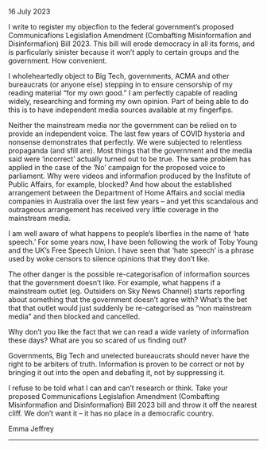 16 July 2023

I write to register my objecfion to the federal government’s proposed Communicafions Legislafion
Amendment (Combafting Misinformafion and Disinformafion) Bill 2023. This bill will erode
democracy in all its forms, and is parficularly sinister because it won’t apply to certain groups and the
government. How convenient.

I wholeheartedly object to Big Tech, governments, ACMA and other bureaucrats (or anyone else)
stepping in to ensure censorship of my reading material “for my own good.” I am perfectly capable of
reading widely, researching and forming my own opinion. Part of being able to do this is to have
independent media sources available at my fingerfips.

Neither the mainstream media nor the government can be relied on to provide an independent
voice. The last few years of COVID hysteria and nonsense demonstrates that perfectly. We were
subjected to relentless propaganda (and sfill are). Most things that the government and the media
said were ‘incorrect’ actually turned out to be true. The same problem has applied in the case of the
‘No’ campaign for the proposed voice to parliament. Why were videos and informafion produced by
the Insfitute of Public Affairs, for example, blocked? And how about the established arrangement
between the Department of Home Affairs and social media companies in Australia over the last few
years – and yet this scandalous and outrageous arrangement has received very liftle coverage in the
mainstream media.

I am well aware of what happens to people’s liberfies in the name of ‘hate speech.’ For some years
now, I have been following the work of Toby Young and the UK’s Free Speech Union. I have seen that
‘hate speech’ is a phrase used by woke censors to silence opinions that they don’t like.

The other danger is the possible re-categorisafion of informafion sources that the government
doesn’t like. For example, what happens if a mainstream outlet (eg. Outsiders on Sky News Channel)
starts reporfing about something that the government doesn’t agree with? What’s the bet that that
outlet would just suddenly be re-categorised as “non mainstream media” and then blocked and
cancelled.

Why don’t you like the fact that we can read a wide variety of informafion these days? What are you
so scared of us finding out?

Governments, Big Tech and unelected bureaucrats should never have the right to be arbiters of truth.
Informafion is proven to be correct or not by bringing it out into the open and debafing it, not by
suppressing it.

I refuse to be told what I can and can’t research or think. Take your proposed Communicafions
Legislafion Amendment (Combafting Misinformafion and Disinformafion) Bill 2023 bill and throw it
off the nearest cliff. We don’t want it – it has no place in a democrafic country.

Emma Jeffrey


-----

